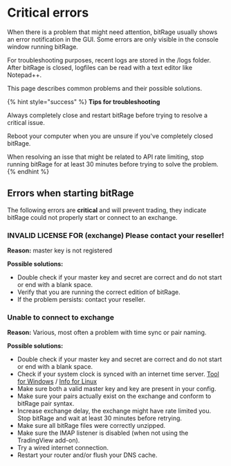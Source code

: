 # Critical errors

When there is a problem that might need attention, bitRage usually shows an error notification in the GUI. Some errors are only visible in the console window running bitRage.

For troubleshooting purposes, recent logs are stored in the /logs folder. After bitRage is closed, logfiles can be read with a text editor like Notepad++.

This page describes common problems and their possible solutions.

{% hint style="success" %}
**Tips for troubleshooting**

Always completely close and restart bitRage before trying to resolve a critical issue.

Reboot your computer when you are unsure if you've completely closed bitRage.

When resolving an isse that might be related to API rate limiting, stop running bitRage for at least 30 minutes before trying to solve the problem.
{% endhint %}

## Errors when starting bitRage

The following errors are **critical** and will prevent trading, they indicate bitRage could not properly start or connect to an exchange.

### INVALID LICENSE FOR \(exchange\) Please contact your reseller!

**Reason:** master key is not registered

**Possible solutions:**

* Double check if your master key and secret are correct and do not start or end with a blank space.
* Verify that you are running the correct edition of bitRage.
* If the problem persists: contact your reseller.

### Unable to connect to exchange

**Reason:** Various, most often a problem with time sync or pair naming.

**Possible solutions:**

* Double check if your master key and secret are correct and do not start or end with a blank space.
* Check if your system clock is synced with an internet time server. [Tool for Windows](http://www.timesynctool.com/) / [Info for Linux](https://www.howtogeek.com/tips/how-to-sync-your-linux-server-time-with-network-time-servers-ntp)
* Make sure both a valid master key and key are present in your config.
* Make sure your pairs actually exist on the exchange and conform to bitRage pair syntax.
* Increase exchange delay, the exchange might have rate limited you. Stop bitRage and wait at least 30 minutes before retrying.
* Make sure all bitRage files were correctly unzipped.
* Make sure the IMAP listener is disabled \(when not using the TradingView add-on\).
* Try a wired internet connection.
* Restart your router and/or flush your DNS cache.

### 

